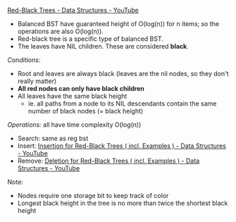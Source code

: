 [Red-Black Trees - Data Structures - YouTube](https://www.youtube.com/watch?v=ZxCvM-9BaXE)

- Balanced BST have guaranteed height of O(log(n)) for n items; so the operations are also O(log(n)).
- Red-black tree is a specific type of balanced BST. 
- The leaves have NIL children. These are considered **black**.

*Conditions:*
- Root and leaves are always black (leaves are the nil nodes, so they don't really matter)
- **All red nodes can only have black children**
- All leaves have the same black height
	- ie. all paths from a node to its NIL descendants contain the same number of black nodes (= black height)

*Operations:* all have time complexity O(log(n))
- Search: same as reg bst
- Insert: [Insertion for Red-Black Trees ( incl. Examples ) - Data Structures - YouTube](https://www.youtube.com/watch?v=JwgeECkckRo&t=0s)
- Remove: [Deletion for Red-Black Trees ( incl. Examples ) - Data Structures - YouTube](https://www.youtube.com/watch?v=_c30ot0Kcis)

Note:
- Nodes require one storage bit to keep track of color
- Longest black height in the tree is no more than twice the shortest black height

